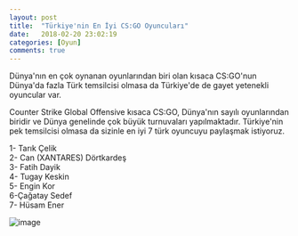 ```yaml
---
layout: post
title:  "Türkiye'nin En İyi CS:GO Oyuncuları"
date:   2018-02-20 23:02:19
categories: [Oyun]
comments: true
---
```

Dünya'nın en çok oynanan oyunlarından biri olan kısaca CS:GO'nun Dünya'da fazla Türk temsilcisi olmasa da Türkiye'de de gayet yetenekli oyuncular var.

Counter Strike Global Offensive kısaca CS:GO, Dünya'nın sayılı oyunlarından biridir ve Dünya genelinde çok büyük turnuvaları yapılmaktadır. Türkiye'nin pek temsilcisi olmasa da sizinle en iyi 7 türk oyuncuyu paylaşmak istiyoruz.



1- Tarık Çelik   
2- Can (XANTARES) Dörtkardeş            
3- Fatih Dayik     
4- Tugay Keskin   
5- Engin Kor   
6-Çağatay Sedef    
7- Hüsam Ener     


![image](https://www.m-powers.net/wp-content/uploads/2016/12/cs-go-817x320.png)
